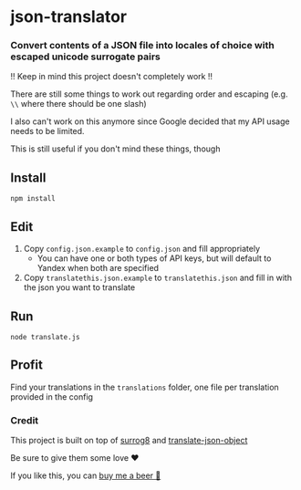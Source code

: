 # json-translator
### Convert contents of a JSON file into locales of choice with escaped unicode surrogate pairs

!! Keep in mind this project doesn't completely work !!

There are still some things to work out regarding order and escaping (e.g. `\\` where there should be one slash)

I also can't work on this anymore since Google decided that my API usage needs to be limited.

This is still useful if you don't mind these things, though

## Install
`npm install`

## Edit
1. Copy `config.json.example` to `config.json` and fill appropriately
    * You can have one or both types of API keys, but will default to Yandex when both are specified
2. Copy `translatethis.json.example` to `translatethis.json` and fill in with the json you want to translate

## Run
`node translate.js`

## Profit
Find your translations in the `translations` folder, one file per translation provided in the config

### Credit
This project is built on top of [surrog8](https://github.com/mk-pmb/surrog8-node) and 
[translate-json-object](https://github.com/KhaledMohamedP/translate-json-object)

Be sure to give them some love ❤

If you like this, you can [buy me a beer 🍻](https://ko-fi.com/Z8Z3AVDQ)
